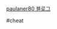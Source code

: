 
[paulaner80 블로그 ](https://paulaner80.tistory.com/entry/BC-4-for-windows-30%EC%9D%BC%EC%9D%B4-%EC%B4%88%EA%B8%B0%ED%99%94-%EB%B0%A9%EB%B2%95-2)

#cheat
